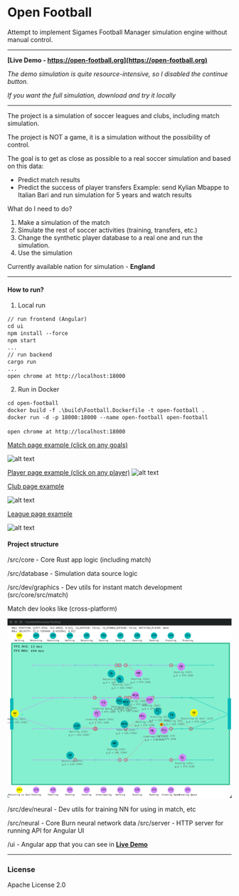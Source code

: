 # Open Football

Attempt to implement Sigames Football Manager simulation engine without manual control.

---
**[Live Demo - https://open-football.org](https://open-football.org)**

*The demo simulation is quite resource-intensive, so I disabled the continue button.*

*If you want the full simulation, download and try it locally*

---
The project is a simulation of soccer leagues and clubs, including match simulation.

The project is NOT a game, it is a simulation without the possibility of control.

The goal is to get as close as possible to a real soccer simulation and based on this data:

- Predict match results
- Predict the success of player transfers
  Example: send Kylian Mbappe to Italian Bari and run simulation for 5 years and watch results

What do I need to do?

1) Make a simulation of the match
2) Simulate the rest of soccer activities (training, transfers, etc.)
3) Change the synthetic player database to a real one and run the simulation.
4) Use the simulation

Currently available nation for simulation - **England**

---

#### How to run?

1) Local run

```console
// run frontend (Angular)
cd ui
npm install --force
npm start
...
// run backend
cargo run
...
open chrome at http://localhost:18000
```

2) Run in Docker

```console
cd open-football
docker build -f .\build\Football.Dockerfile -t open-football .
docker run -d -p 18000:18000 --name open-football open-football

open chrome at http://localhost:18000
```

[Match page example (click on any goals)](https://open-football.org/leagues/english-premier-league)

![alt text](docs/images/match.jpg "Match page")

[Player page example (click on any player)](https://open-football.org/teams/juventus)
![alt text](docs/images/player.jpg "Player page")

[Club page example](https://open-football.org/teams/juventus)

![alt text](docs/images/club.jpg "Club page")

[League page example](https://open-football.org/leagues/italian-serie-a)

![alt text](docs/images/league.jpg "League page")

#### Project structure

/src/core - Core Rust app logic (including match)

/src/database - Simulation data source logic

/src/dev/graphics - Dev utils for instant match development (src/core/src/match)

Match dev looks like (cross-platform)

![alt text](docs/images/match_dev.png "Match dev tools")

/src/dev/neural - Dev utils for training NN for using in match, etc

/src/neural - Core Burn neural network data
/src/server - HTTP server for running API for Angular UI

/ui - Angular app that you can see in **[Live Demo](https://open-football.org)**

---

### License

Apache License 2.0